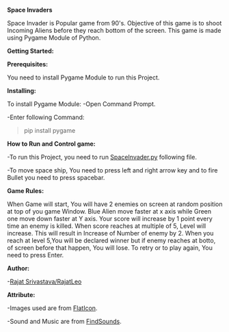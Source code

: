 **Space Invaders**

Space Invader is Popular game from 90's. Objective of this game is to shoot Incoming Aliens before they reach bottom of the screen. This game is made using Pygame Module of Python.

**Getting Started:**

 **Prerequisites:**

You need to install Pygame Module to run this Project.

**Installing:**

To install Pygame Module:
-Open Command Prompt.

-Enter following Command:
>pip install pygame

**How to Run and Control game:**

-To run this Project, you need to run [SpaceInvader.py](https://github.com/RajatLeo/Space-Invaders/blob/master/SpaceInvader.py) following file.

-To move space ship, You need to press left and right arrow key and to fire Bullet you need to press spacebar.

**Game Rules:**

When Game will start, You will have 2 enemies on screen at random position at top of you game Window. Blue Alien move faster at x axis while Green one move down faster at Y axis. Your score will increase by 1 point every time an enemy is killed. When score reaches at multiple of 5, Level will increase. This will result  in Increase of Number of enemy by 2. When you reach at level 5,You will be declared winner but if enemy reaches at botto, of screen before that happen, You will lose. To retry  or to play again, You need to press Enter. 

**Author:**

-[Rajat Srivastava/RajatLeo](https://github.com/RajatLeo)

**Attribute:**

-Images used are from [FlatIcon](https://flaticon.com).

-Sound and Music are from [FindSounds](www.findsounds.com).
